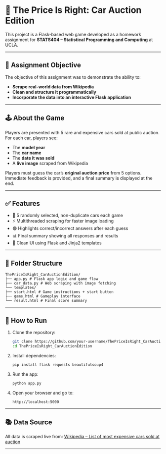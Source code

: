 # 🚗 The Price Is Right: Car Auction Edition

This project is a Flask-based web game developed as a homework assignment for **STATS404 – Statistical Programming and Computing** at UCLA.

---

## 🎯 Assignment Objective

The objective of this assignment was to demonstrate the ability to:
- **Scrape real-world data from Wikipedia**
- **Clean and structure it programmatically**
- **Incorporate the data into an interactive Flask application**

---

## 🕹️ About the Game

Players are presented with 5 rare and expensive cars sold at public auction. For each car, players see:
- The **model year**
- The **car name**
- The **date it was sold**
- A **live image** scraped from Wikipedia

Players must guess the car’s **original auction price** from 5 options. Immediate feedback is provided, and a final summary is displayed at the end.

---

## ✅ Features

- 🔁 5 randomly selected, non-duplicate cars each game
- ⚡ Multithreaded scraping for faster image loading
- 🟢 Highlights correct/incorrect answers after each guess
- 📊 Final summary showing all responses and results
- 🧠 Clean UI using Flask and Jinja2 templates

---

## 📁 Folder Structure


```
ThePriceIsRight_CarAuctionEdition/
├── app.py # Flask app logic and game flow
├── car_data.py # Web scraping with image fetching
└── templates/
├── start.html # Game instructions + start button
├── game.html # Gameplay interface
└── result.html # Final score summary
```


---

## 🚀 How to Run

1. Clone the repository:
    ```bash
    git clone https://github.com/your-username/ThePriceIsRight_CarAuctionEdition.git
    cd ThePriceIsRight_CarAuctionEdition
    ```

2. Install dependencies:
    ```bash
    pip install flask requests beautifulsoup4
    ```

3. Run the app:
    ```bash
    python app.py
    ```

4. Open your browser and go to:
    ```
    http://localhost:5000
    ```

---

## 📚 Data Source

All data is scraped live from:
[Wikipedia – List of most expensive cars sold at auction](https://en.wikipedia.org/wiki/List_of_most_expensive_cars_sold_at_auction)

---

